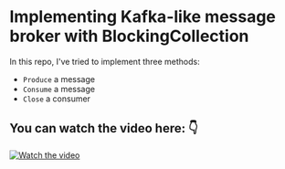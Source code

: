 # Implementing Kafka-like message broker with BlockingCollection 
In this repo, I've tried to implement three methods:
- `Produce` a message
- `Consume` a message
- `Close` a consumer

## You can watch the video here: 👇
[![Watch the video](https://img.youtube.com/vi/Au94GcJDBxM/hqdefault.jpg)](https://youtu.be/Au94GcJDBxM)
